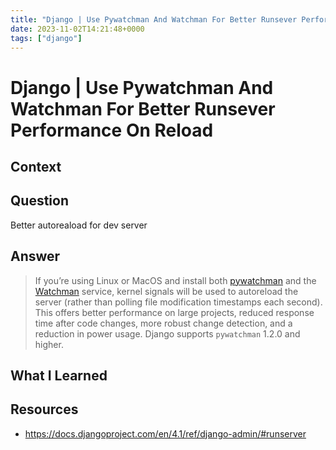 ```yaml
---
title: "Django | Use Pywatchman And Watchman For Better Runsever Performance On Reload"
date: 2023-11-02T14:21:48+0000
tags: ["django"]
---
```


# Django | Use Pywatchman And Watchman For Better Runsever Performance On Reload

## Context

## Question

Better autoreaload for dev server

## Answer

> If you’re using Linux or MacOS and install both [pywatchman](https://pypi.org/project/pywatchman/) and the [Watchman](https://facebook.github.io/watchman/) service, kernel signals will be used to autoreload the server (rather than polling file modification timestamps each second). This offers better performance on large projects, reduced response time after code changes, more robust change detection, and a reduction in power usage. Django supports `pywatchman` 1.2.0 and higher.

## What I Learned

## Resources

- https://docs.djangoproject.com/en/4.1/ref/django-admin/#runserver
